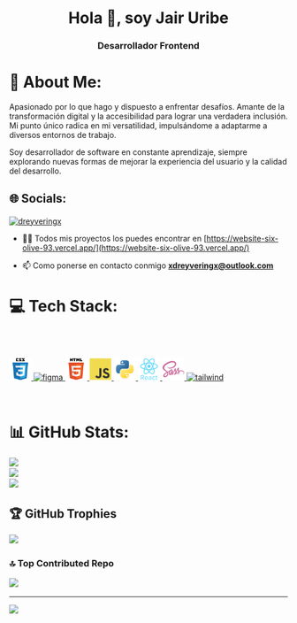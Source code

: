 <h1 align="center">Hola 👋, soy Jair Uribe</h1>

<h3 align="center">Desarrollador Frontend</h3>

# 💫 About Me:

<p>Apasionado por lo que hago y dispuesto a enfrentar desafíos. Amante de la transformación digital y la accesibilidad para lograr una verdadera inclusión. Mi punto único radica en mi versatilidad, impulsándome a adaptarme a diversos entornos de trabajo.</p>

<p>Soy desarrollador de software en constante aprendizaje, siempre explorando nuevas formas de mejorar la experiencia del usuario y la calidad del desarrollo.</p>

## 🌐 Socials:

<p align="left">
<a href="https://linkedin.com/in/jairuribe" target="blank"><img align="center" src="https://raw.githubusercontent.com/rahuldkjain/github-profile-readme-generator/master/src/images/icons/Social/linked-in-alt.svg" alt="dreyveringx" height="30" width="40" /></a>
</p>

- 👨‍💻 Todos mis proyectos los puedes encontrar en [https://website-six-olive-93.vercel.app/](https://website-six-olive-93.vercel.app/)

- 📫 Como ponerse en contacto conmigo **xdreyveringx@outlook.com**

# 💻 Tech Stack:
<br>
<br><p align="left"> <a href="https://www.w3schools.com/css/" target="_blank" rel="noreferrer"> <img src="https://raw.githubusercontent.com/devicons/devicon/master/icons/css3/css3-original-wordmark.svg" alt="css3" width="40" height="40"/> </a> <a href="https://www.figma.com/" target="_blank" rel="noreferrer"> <img src="https://www.vectorlogo.zone/logos/figma/figma-icon.svg" alt="figma" width="40" height="40"/> </a> <a href="https://www.w3.org/html/" target="_blank" rel="noreferrer"> <img src="https://raw.githubusercontent.com/devicons/devicon/master/icons/html5/html5-original-wordmark.svg" alt="html5" width="40" height="40"/> </a> <a href="https://developer.mozilla.org/en-US/docs/Web/JavaScript" target="_blank" rel="noreferrer"> <img src="https://raw.githubusercontent.com/devicons/devicon/master/icons/javascript/javascript-original.svg" alt="javascript" width="40" height="40"/> </a> <a href="https://www.python.org" target="_blank" rel="noreferrer"> <img src="https://raw.githubusercontent.com/devicons/devicon/master/icons/python/python-original.svg" alt="python" width="40" height="40"/> </a> <a href="https://reactjs.org/" target="_blank" rel="noreferrer"> <img src="https://raw.githubusercontent.com/devicons/devicon/master/icons/react/react-original-wordmark.svg" alt="react" width="40" height="40"/> </a> <a href="https://sass-lang.com" target="_blank" rel="noreferrer"> <img src="https://raw.githubusercontent.com/devicons/devicon/master/icons/sass/sass-original.svg" alt="sass" width="40" height="40"/> </a> <a href="https://tailwindcss.com/" target="_blank" rel="noreferrer"> <img src="https://www.vectorlogo.zone/logos/tailwindcss/tailwindcss-icon.svg" alt="tailwind" width="40" height="40"/> </a> </p><br>


# 📊 GitHub Stats:
![](https://github-readme-stats.vercel.app/api?username=Dreyveringx&theme=nightowl&hide_border=true&include_all_commits=true&count_private=false)<br/>
![](https://github-readme-streak-stats.herokuapp.com/?user=Dreyveringx&theme=nightowl&hide_border=true)<br/>
![](https://github-readme-stats.vercel.app/api/top-langs/?username=Dreyveringx&theme=nightowl&hide_border=true&include_all_commits=true&count_private=false&layout=compact)


## 🏆 GitHub Trophies
![](https://github-profile-trophy.vercel.app/?username=Dreyveringx&theme=tokyonight&no-frame=true&no-bg=false&margin-w=4)


### 🔝 Top Contributed Repo
![](https://github-contributor-stats.vercel.app/api?username=Dreyveringx&limit=5&theme=tokyonight&combine_all_yearly_contributions=true)

---
[![](https://visitcount.itsvg.in/api?id=Dreyveringx&icon=2&color=9)](https://visitcount.itsvg.in)
